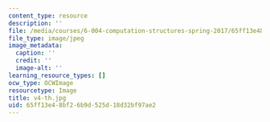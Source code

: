 ```yaml
---
content_type: resource
description: ''
file: /media/courses/6-004-computation-structures-spring-2017/65ff13e48bf26b9d525d18d32bf97ae2_v4-th.jpg
file_type: image/jpeg
image_metadata:
  caption: ''
  credit: ''
  image-alt: ''
learning_resource_types: []
ocw_type: OCWImage
resourcetype: Image
title: v4-th.jpg
uid: 65ff13e4-8bf2-6b9d-525d-18d32bf97ae2
---
```

